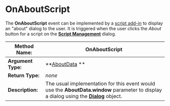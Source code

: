 # OnAboutScript

The **OnAboutScript** event can be implemented by a [script add-in](/Manual/scripting/script_add-ins/README.md) to display an "about" dialog to the user. It is triggered when the user clicks the *About* button for a script on the **[Script Management](/Manual/scripting/script_management/README.md)** dialog.

| **Method Name:** | OnAboutScript |
| --- | --- |
| **Argument Type:** | **[AboutData](../scripting_objects/aboutdata.md) ** |
| **Return Type:** | *none* |
| **Description:** | The usual implementation for this event would use the **AboutData.window** parameter to display a dialog using the **[Dialog](../scripting_objects/dialog.md)** object. |

